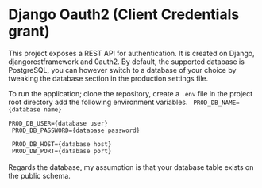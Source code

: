 # Django Oauth2 (Client Credentials grant)
This project exposes a REST API for authentication. It is created on Django, djangorestframework and 0auth2. By default,
the supported database is PostgreSQL, you can however switch to a database of your choice by tweaking the database
section in the production settings file.

To run the application; clone the repository, create a <code>.env</code> file in the project root directory add the
following environment variables.
<code>
PROD_DB_NAME={database name} <br>
PROD_DB_USER={database user} <br>
PROD_DB_PASSWORD={database password} <br>
PROD_DB_HOST={database host} <br>
PROD_DB_PORT={database port}
</code>
<br>
Regards the database, my assumption is that your database table exists on the public schema.
